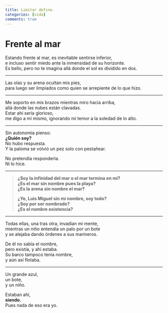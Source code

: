 ```yaml
---
title: Limitar define.
categories: [vida]
comments: true
---
```


# Frente al mar

Estando frente al mar, es inevitable sentirse inferior,  
e incluso sentir miedo ante la inmensidad de su horizonte.  
Es bello, pero no te imagina allá donde el sol es dividido en dos.

---

Las olas y su arena ocultan mis pies,  
para luego ser limpiados como quien se arrepiente de lo que hizo.

---

Me soporto en mis brazos mientras miro hacia arriba,  
allá donde las nubes están clavadas.  
Estar ahí sería glorioso,  
me digo a mí mismo, ignorando mi temor a la soledad de lo alto.

---

Sin autonomía pienso:  
**¿Quién soy?**  
No hubo respuesta.  
Y la paloma se volvió un pez solo con pestañear.

No pretendía responderla.  
Ni lo hice.

---

> **¿Soy la infinidad del mar o el mar termina en mí?**  
> **¿Es el mar sin nombre pues la playa?**  
> **¿Es la arena sin nombre el mar?**  
>  
> **¿Yo, Luis Miguel sin mi nombre, soy todo?**  
> **¿Soy por ser nombrado?**  
> **¿Es el nombre existencia?**

---

Todas ellas, una tras otra, invadían mi mente,  
mientras un niño entendía un palo por un bote  
y se alejaba dando órdenes a sus marineros.

De él no sabía el nombre,  
pero existía, y ahí estaba.  
Su barco tampoco tenía nombre,  
y aún así flotaba.

---

Un grande azul,  
un bote,  
y un niño.  

Estaban ahí,  
**siendo.**  
Pues nada de eso era yo.
